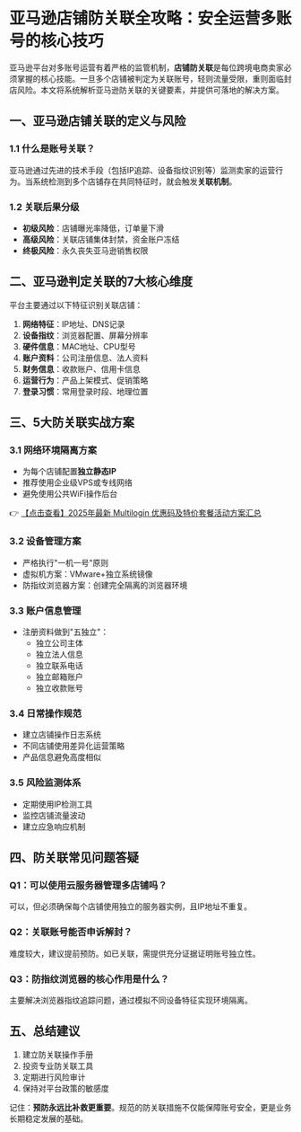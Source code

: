 # 亚马逊店铺防关联全攻略：安全运营多账号的核心技巧

亚马逊平台对多账号运营有着严格的监管机制，**店铺防关联**是每位跨境电商卖家必须掌握的核心技能。一旦多个店铺被判定为关联账号，轻则流量受限，重则面临封店风险。本文将系统解析亚马逊防关联的关键要素，并提供可落地的解决方案。

## 一、亚马逊店铺关联的定义与风险

### 1.1 什么是账号关联？
亚马逊通过先进的技术手段（包括IP追踪、设备指纹识别等）监测卖家的运营行为。当系统检测到多个店铺存在共同特征时，就会触发**关联机制**。

### 1.2 关联后果分级
- **初级风险**：店铺曝光率降低，订单量下滑
- **高级风险**：关联店铺集体封禁，资金账户冻结
- **终极风险**：永久丧失亚马逊销售权限

## 二、亚马逊判定关联的7大核心维度

平台主要通过以下特征识别关联店铺：
1. **网络特征**：IP地址、DNS记录
2. **设备指纹**：浏览器配置、屏幕分辨率
3. **硬件信息**：MAC地址、CPU型号
4. **账户资料**：公司注册信息、法人资料
5. **财务信息**：收款账户、信用卡信息
6. **运营行为**：产品上架模式、促销策略
7. **登录习惯**：常用登录时段、地理位置

## 三、5大防关联实战方案

### 3.1 网络环境隔离方案
- 为每个店铺配置**独立静态IP**
- 推荐使用企业级VPS或专线网络
- 避免使用公共WiFi操作后台

👉 [【点击查看】2025年最新 Multilogin 优惠码及特价套餐活动方案汇总](https://bit.ly/multIlogin)

### 3.2 设备管理方案
- 严格执行"一机一号"原则
- 虚拟机方案：VMware+独立系统镜像
- 防指纹浏览器方案：创建完全隔离的浏览器环境

### 3.3 账户信息管理
- 注册资料做到"五独立"：
  - 独立公司主体
  - 独立法人信息
  - 独立联系电话
  - 独立邮箱账户
  - 独立收款账号

### 3.4 日常操作规范
- 建立店铺操作日志系统
- 不同店铺使用差异化运营策略
- 产品信息避免高度相似

### 3.5 风险监测体系
- 定期使用IP检测工具
- 监控店铺流量波动
- 建立应急响应机制

## 四、防关联常见问题答疑

### Q1：可以使用云服务器管理多店铺吗？
可以，但必须确保每个店铺使用独立的服务器实例，且IP地址不重复。

### Q2：关联账号能否申诉解封？
难度较大，建议提前预防。如已关联，需提供充分证据证明账号独立性。

### Q3：防指纹浏览器的核心作用是什么？
主要解决浏览器指纹追踪问题，通过模拟不同设备特征实现环境隔离。

## 五、总结建议

1. 建立防关联操作手册
2. 投资专业防关联工具
3. 定期进行风险审计
4. 保持对平台政策的敏感度

记住：**预防永远比补救更重要**。规范的防关联措施不仅能保障账号安全，更是业务长期稳定发展的基础。